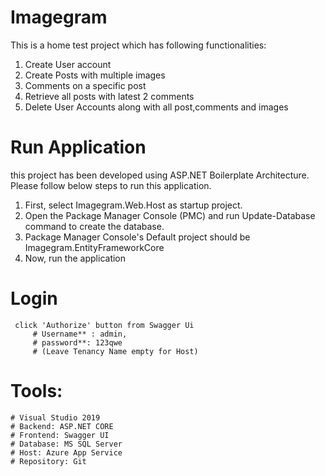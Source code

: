 # Imagegram
This is a home test project which has following functionalities:
1. Create User account
2. Create Posts with multiple images
3. Comments on a specific post
4. Retrieve all posts with latest 2 comments
5. Delete User Accounts along with all post,comments and images
# Run Application
this project has been developed using ASP.NET Boilerplate Architecture. Please follow below steps to run this application.
1. First, select Imagegram.Web.Host as startup project. 
2. Open the Package Manager Console (PMC) and run Update-Database command to create the database.
3. Package Manager Console's Default project should be Imagegram.EntityFrameworkCore 
4. Now, run the application

# Login 
     click 'Authorize' button from Swagger Ui
         # Username** : admin,
         # password**: 123qwe
         # (Leave Tenancy Name empty for Host)

# Tools:
    # Visual Studio 2019
    # Backend: ASP.NET CORE
    # Frontend: Swagger UI
    # Database: MS SQL Server
    # Host: Azure App Service
    # Repository: Git

